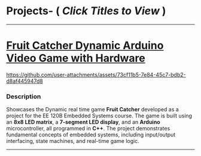 # Projects- ( _Click Titles to View_ ) 
---

# [Fruit Catcher Dynamic Arduino Video Game with Hardware](https://github.com/angelcollicazares/Fruit-Catcher-Dynamic-Arcade-Game)

https://github.com/user-attachments/assets/73cf11b5-7e84-45c7-bdb2-d8af445947d8

### Description  
Showcases the Dynamic real time game  **Fruit Catcher** developed as a project for the EE 120B Embedded Systems course. The game is built using an **8x8 LED matrix**, a **7-segment LED display**, and an **Arduino** microcontroller, all programmed in **C++**. The project demonstrates fundamental concepts of embedded systems, including input/output interfacing, state machines, and real-time game logic.

---

